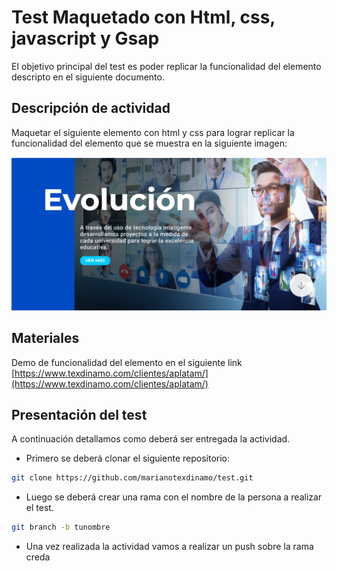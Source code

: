 # Test Maquetado con Html, css, javascript y Gsap
El objetivo principal del test es poder replicar la funcionalidad del elemento descripto en el siguiente documento.

## Descripción de actividad
Maquetar el siguiente elemento con html y css para lograr replicar la funcionalidad del elemento que se muestra en la siguiente imagen:

![](Screenshot_1.png)

## Materiales
Demo de funcionalidad del elemento en el siguiente link [https://www.texdinamo.com/clientes/aplatam/](https://www.texdinamo.com/clientes/aplatam/)

## Presentación del test
A continuación detallamos como deberá ser entregada la actividad.
* Primero se deberá clonar el siguiente repositorio:
```bash
git clone https://github.com/marianotexdinamo/test.git
```
* Luego se deberá crear una rama con el nombre de la persona a realizar el test.
```bash
git branch -b tunombre
```
* Una vez realizada la actividad vamos a realizar un push sobre la rama creda
